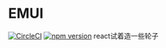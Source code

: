 # EMUI
[![CircleCI](https://circleci.com/gh/jiangboM/EMUI.svg?style=svg)](https://circleci.com/gh/jiangboM/EMUI)
[![npm version](https://badge.fury.io/js/emui-react.svg)](https://badge.fury.io/js/emui-react)
react试着造一些轮子
